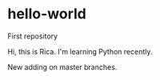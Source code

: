 # hello-world
First repository 

Hi, this is Rica. I'm learning Python recently.

New adding on master branches.

